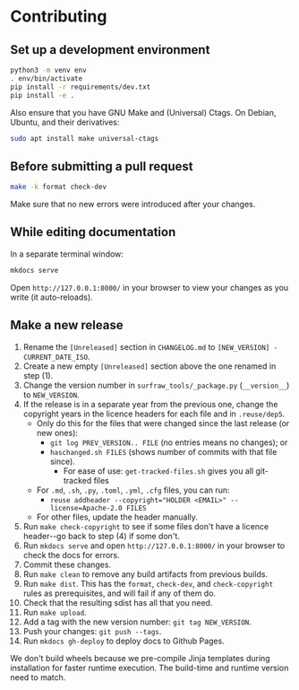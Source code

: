 <!--
SPDX-FileCopyrightText: 2021 Gabriel Lisaca <gabriel.lisaca@gmail.com>

SPDX-License-Identifier: Apache-2.0
-->

# Contributing

## Set up a development environment
```sh
python3 -m venv env
. env/bin/activate
pip install -r requirements/dev.txt
pip install -e .
```

Also ensure that you have GNU Make and (Universal) Ctags.  On Debian, Ubuntu, and their derivatives:
```sh
sudo apt install make universal-ctags
```

## Before submitting a pull request
```sh
make -k format check-dev
```

Make sure that no new errors were introduced after your changes.

## While editing documentation
In a separate terminal window:
```sh
mkdocs serve
```

Open `http://127.0.0.1:8000/` in your browser to view your changes as you write
(it auto-reloads).

## Make a new release
1. Rename the `[Unreleased]` section in `CHANGELOG.md` to `[NEW_VERSION] - CURRENT_DATE_ISO`.
2. Create a new empty `[Unreleased]` section above the one renamed in step (1).
3. Change the version number in `surfraw_tools/_package.py` (`__version__`) to
   `NEW_VERSION`.
4. If the release is in a separate year from the previous one, change the copyright
   years in the licence headers for each file and in `.reuse/dep5`.
     - Only do this for the files that were changed since the last release (or
       new ones):
        - `git log PREV_VERSION.. FILE` (no entries means no changes); or
        - `haschanged.sh FILES` (shows number of commits with that file since).
            - For ease of use: `get-tracked-files.sh` gives you all git-tracked files
     - For `.md`, `.sh`, `.py`, `.toml`, `.yml`, `.cfg` files, you can run:
        - `reuse addheader --copyright="HOLDER <EMAIL>" --license=Apache-2.0 FILES`
     - For other files, update the header manually.
5. Run `make check-copyright` to see if some files don't have a licence
   header--go back to step (4) if some don't.
6. Run `mkdocs serve` and open `http://127.0.0.1:8000/` in your browser to
   check the docs for errors.
7. Commit these changes.
8. Run `make clean` to remove any build artifacts from previous builds.
9. Run `make dist`.  This has the `format`, `check-dev`, and `check-copyright`
   rules as prerequisites, and will fail if any of them do.
10. Check that the resulting sdist has all that you need.
11. Run `make upload`.
12. Add a tag with the new version number: `git tag NEW_VERSION`.
13. Push your changes: `git push --tags`.
14. Run `mkdocs gh-deploy` to deploy docs to Github Pages.

We don't build wheels because we pre-compile Jinja templates during
installation for faster runtime execution.  The build-time and runtime version
need to match.

